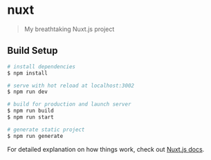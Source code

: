 # nuxt

> My breathtaking Nuxt.js project

## Build Setup

``` bash
# install dependencies
$ npm install

# serve with hot reload at localhost:3002
$ npm run dev

# build for production and launch server
$ npm run build
$ npm run start

# generate static project
$ npm run generate
```

For detailed explanation on how things work, check out [Nuxt.js docs](https://nuxtjs.org).
